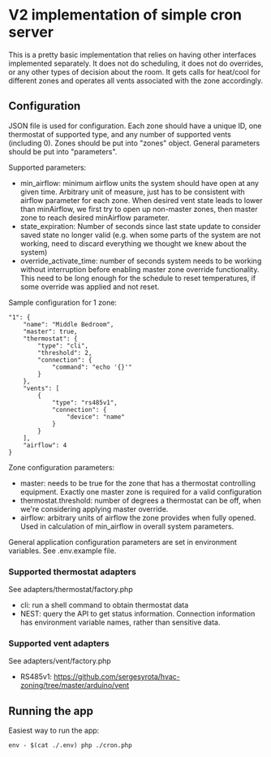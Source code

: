 # V2 implementation of simple cron server

This is a pretty basic implementation that relies on having other interfaces implemented separately. It does not do scheduling, it does not do overrides, or any other types of decision about the room. It gets calls for heat/cool for different zones and operates all vents associated with the zone accordingly.

## Configuration

JSON file is used for configuration. Each zone should have a unique ID, one thermostat of supported type, and any number of supported vents (including 0). Zones should be put into "zones" object. General parameters should be put into "parameters".

Supported parameters:

 * min_airflow: minimum airflow units the system should have open at any given time. Arbitrary unit of measure, just has to be consistent with airflow parameter for each zone. When desired vent state leads to lower than minAirflow, we first try to open up non-master zones, then master zone to reach desired minAirflow parameter.
 * state_expiration: Number of seconds since last state update to consider saved state no longer valid (e.g. when some parts of the system are not working, need to discard everything we thought we knew about the system)
 * override_activate_time: number of seconds system needs to be working without interruption before enabling master zone override functionality. This need to be long enough for the schedule to reset temperatures, if some override was applied and not reset.

Sample configuration for 1 zone:

    "1": {
        "name": "Middle Bedroom",
        "master": true,
        "thermostat": {
            "type": "cli",
            "threshold": 2,
            "connection": {
                "command": "echo '{}'"
            }
        },
        "vents": [
            {
                "type": "rs485v1",
                "connection": {
                    "device": "name"
                }
            }
        ],
        "airflow": 4
    }

Zone configuration parameters:

 * master: needs to be true for the zone that has a thermostat controlling equipment. Exactly one master zone is required for a valid configuration
 * thermostat.threshold: number of degrees a thermostat can be off, when we're considering applying master override.
 * airflow: arbitrary units of airflow the zone provides when fully opened. Used in calculation of min_airflow in overall system parameters.

General application configuration parameters are set in environment variables. See .env.example file.

### Supported thermostat adapters

See adapters/thermostat/factory.php

 * cli: run a shell command to obtain thermostat data
 * NEST: query the API to get status information. Connection information has environment variable names, rather than sensitive data.

### Supported vent adapters

See adapters/vent/factory.php

 * RS485v1: https://github.com/sergesyrota/hvac-zoning/tree/master/arduino/vent

## Running the app

Easiest way to run the app:

    env - $(cat ./.env) php ./cron.php
